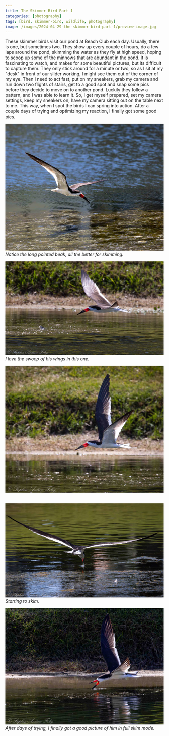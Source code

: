 ```yaml
---
title: The Skimmer Bird Part 1
categories: [photography]
tags: [bird, skimmer-bird, wildlife, photography]
image: /images/2024-04-29-the-skimmer-bird-part-1/preview-image.jpg
---
```


These skimmer birds visit our pond at Beach Club each day.  Usually, there is one, but sometimes two.  They show up every couple of hours, do a few laps around the pond, skimming the water as they fly at high speed, hoping to scoop up some of the minnows that are abundant in the pond.  It is fascinating to watch, and makes for some beautiful pictures, but its difficult to capture them.  They only stick around for a minute or two, so as I sit at my "desk" in front of our slider working, I might see them out of the corner of my eye.  Then I need to act fast, put on my sneakers, grab my camera and run down two flights of stairs, get to a good spot and snap some pics before they decide to move on to another pond.  Luckily they follow a pattern, and I was able to learn it.  So, I get myself prepared, set my camera settings, keep my sneakers on, have my camera sitting out on the table next to me.  This way, when I spot the birds I can spring into action.  After a couple days of trying and optimizing my reaction, I finally got some good pics.

<a href='javascript:void(0);' name='pic-1'></a>

![1](/images/2024-04-29-the-skimmer-bird-part-1/skimmer-1-1.jpg)
_Notice the long pointed beak, all the better for skimming. &nbsp; <a href='{% link photo_info/pi-2024-04-29-skimmer-1-1.md %}'><i class='fa fa-info-circle' style='font-size: 0.73em;'></i></a>_

<a href='javascript:void(0);' name='pic-2'></a>

![2](/images/2024-04-29-the-skimmer-bird-part-1/skimmer-1-2.jpg)
_I love the swoop of his wings in this one. &nbsp; <a href='{% link photo_info/pi-2024-04-29-skimmer-1-2.md %}'><i class='fa fa-info-circle' style='font-size: 0.73em;'></i></a>_

<a href='javascript:void(0);' name='pic-3'></a>

![3](/images/2024-04-29-the-skimmer-bird-part-1/skimmer-1-3.jpg)
_&nbsp; <a href='{% link photo_info/pi-2024-04-29-skimmer-1-3.md %}'><i class='fa fa-info-circle' style='font-size: 0.73em;'></i></a>_

<a href='javascript:void(0);' name='pic-4'></a>

![4](/images/2024-04-29-the-skimmer-bird-part-1/skimmer-1-4.jpg)
_Starting to skim. &nbsp; <a href='{% link photo_info/pi-2024-04-29-skimmer-1-4.md %}'><i class='fa fa-info-circle' style='font-size: 0.73em;'></i></a>_

<a href='javascript:void(0);' name='pic-5'></a>

![5](/images/2024-04-29-the-skimmer-bird-part-1/skimmer-1-5.jpg)
_After days of trying, I finally got a good picture of him in full skim mode. &nbsp; <a href='{% link photo_info/pi-2024-04-29-skimmer-1-5.md %}'><i class='fa fa-info-circle' style='font-size: 0.73em;'></i></a>_

